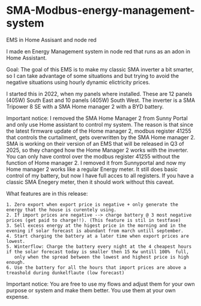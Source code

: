 # SMA-Modbus-energy-management-system
EMS in Home Assisant and node red

I made en Energy Management system in node red that runs as an adon in Home Assistant.

Goal: The goal of this EMS is to make my classic SMA inverter a bit smarter, so I can take advantage of some situations and but trying to avoid the negative situations using hourly dynamic elictricity prices. 

I started this in 2022, when my panels where installed. These are 12 panels (405W) South East and 10 panels (405W) South West. 
The inverter is a SMA Tripower 8 SE with a SMA Home manager 2 with a BYD battery. 

Important notice: I removed the SMA Home Manager 2 from Sunny Portal and only use Home assistant to control my system. The reason is that since the latest firmware update of the Home manager 2, modbus register 41255 that controls the curtailment, gets overwritten by the SMA Home manager 2.
SMA is working on their version of an EMS that will be released in Q3 of 2025, so they changed how the Home Manager 2 works with the inverter. 
You can only have control over the modbus register 41255 without the function of Home manager 2. 
I removed it from Sunnyportal and now my Home manager 2 works like a regular Energy meter. It still does basic control of my battery, but now I have full acces to all registers. 
If you have a classic SMA Enegery meter, then it should work without this caveat. 

What features are in this release: 

    1. Zero export when export price is negative + only generate the energy that the house is curentely using.
    2. If import prices are negative --> charge battery @ 3 most negative prices (get paid to charge!!). (This feature is stil in testfase)
    3. Sell excess energy at the higest price in the morning and in the evening if solar forecast is abundant from march untill september.
    4. Start charging the battery at a later time when export prices are lowest.
    5. Winterflow: Charge the battery every night at the 4 cheapest hours if the solar forecast today is smaller then 15 Kw untill 100%  full, 
       only when the spread between the lowest and highest price is high enough.
    6. Use the battery for all the hours that import prices are above a treashold during dunkelflaute (low forecast)
    
    
Important notice: You are free to use my flows and adjust them for your own purpose or system and make them better. You use them at your own expense. 

